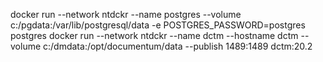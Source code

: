 docker run --network ntdckr --name postgres --volume c:/pgdata:/var/lib/postgresql/data -e POSTGRES_PASSWORD=postgres postgres
docker run --network ntdckr --name dctm --hostname dctm --volume c:/dmdata:/opt/documentum/data --publish 1489:1489 dctm:20.2